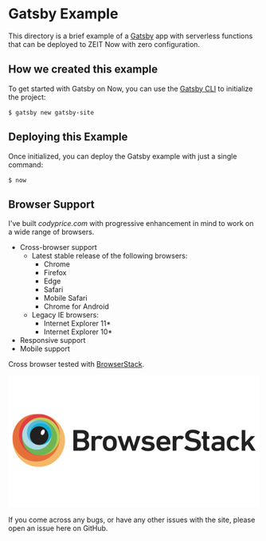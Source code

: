 # Gatsby Example

This directory is a brief example of a [Gatsby](https://www.gatsbyjs.org/) app with serverless functions that can be deployed to ZEIT Now with zero configuration.

## How we created this example

To get started with Gatsby on Now, you can use the [Gatsby CLI](https://www.gatsbyjs.org/docs/gatsby-cli/) to initialize the project:

```shell
$ gatsby new gatsby-site
```

## Deploying this Example

Once initialized, you can deploy the Gatsby example with just a single command:

```shell
$ now
```

## Browser Support

I've built _codyprice.com_ with progressive enhancement in mind to work on a wide range of browsers.

- Cross-browser support
  - Latest stable release of the following browsers:
    - Chrome
    - Firefox
    - Edge
    - Safari
    - Mobile Safari
    - Chrome for Android
  - Legacy IE browsers:
    - Internet Explorer 11\*
    - Internet Explorer 10\*
- Responsive support
- Mobile support

Cross browser tested with [BrowserStack](https://www.browserstack.com/).

[![BrowserStack](static/browserstack-logo-600x315.png)](https://www.browserstack.com/)

If you come across any bugs, or have any other issues with the site, please open an issue here on GitHub.
